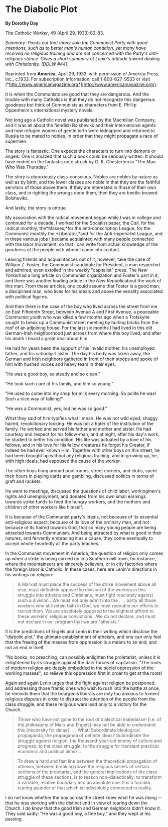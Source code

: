 The Diabolic Plot
=================

**By Dorothy Day**

*The Catholic Worker*, 49 (April 29, 1933):82-83.

*Summary: Points out that many Join the Communist Party with good
intentions, such as to better man's human condition, yet many have
received no religious training and are not concerned with the Party's
anti-religious stance. Gives a short summary of Lenin's attitude toward
dealing with Christianity. (DDLW \#44).*


Reprinted from **America**, April 29, 1933, with permission of America
Press, Inc., c.1933. For subscription information, call 1-800-627-9533
or visit
[*http://www.americamagazine.org*](http://www.americamagazine.org/).

It is when the Communists are good that they are dangerous. And the
trouble with many Catholics is that they do not recognize this dangerous
goodness but think of Communists as characters from E. Phillip
Oppenheim's international mystery novels.

Not long ago a Catholic novel was published by the Macmillan Company,
and it was all about the fiendish Bolsheviks and their international
agents and how refugee women of gentle birth were kidnapped and returned
to Russia to be mated to nobles, in order that they might propagate a
race of supermen.

The story is fantastic. One expects the characters to turn into demons
or angels. One is amazed that such a book could be seriously written. It
should have ended on the fantastic note struck by G. K. Chesterton in
"The Man Who Was Thursday."

The story is obnoxiously class-conscious. Nobles are nobles by nature as
well as by birth, and the lower classes are noble in that they are the
faithful servitors of those above them. If they are interested in those
of their own class, and in righting the wrongs done them, then they are
beetle-browed Bolsheviks.

And lastly, the story is untrue.

My association with the radical movement began while I was in college
and continued for a decade. I worked for the Socialist paper, the
*Call*, for the radical monthly, the*Masses,*for the anti-conscription
League, for the Communist monthly the *Liberator,*and for the
Anti-Imperialist League, and in these various jobs I became acquainted
with many people connected with the labor movement, so that I can write
from actual knowledge of the goodness of the people with whom I came
into contact.

Leaving friends and acquaintances out of it, however, take the case of
William Z. Foster, the Communist candidate for President, a man
respected and admired, even extolled in the weekly "capitalist" press.
The *New Yorker*had a long article on Communist organization and
Foster's part in it, and there was another leading article in the *New
Republic*about the work of this man. From these articles, one could
assume that Foster is a good man, a disciplined man, who lives for his
ideals and above the venality associated with political figures.

And then there is the case of the boy who lived across the street from
me on East Fifteenth Street, between Avenue A and First Avenue, a
peaceable Communist youth who was killed a few months ago when a
Trotskyite sought to break up a Communist street meeting by hurling
bricks from the roof of an adjoining house. For the last six months I
had lived in this old German-Irish neighborhood just across from where
this boy lived, and after his death I heard a great deal about him.

He had for years been the support of his invalid mother, his unemployed
father, and his schoolgirl sister. The day his body was taken away, the
German and Irish neighbors gathered in front of their stoops and spoke
of him with hushed voices and heavy tears in their eyes.

"He was a good boy, so steady and so clean."

"He took such care of his family, and him so young."

"He used to come into my shop for milk every morning. So polite he was!
Such a nice way of talking!"

"He was a Communist, yes, but he was so good."

What they said of him typifies what I mean. He was not wild eyed, shaggy
haired, revolutionary looking. He was not a hater of the institution of
the family. He worked and served his father and mother and sister. He
had courtesy and respect for his fellow-man, and at night, after his
day's work, he studied to better his condition. His life was actuated by
a love of his fellows, and in his love for his fellow creatures he
forgot his Creator, if indeed he had ever known Him. Together with other
boys on this street, he had been brought up without any religious
training, and in growing up, he, with high ideals, had espoused the
cause of the worker.

The other boys hung around pool rooms, street corners, and clubs, spent
their hours in playing cards and gambling, discussed politics in terms
of graft and rackets.

He went to meetings, discussed the questions of child labor,
workingmen's rights and unemployment, and donated from his own small
earnings towards strike funds to feed the hungry workers, and the
mothers and children of other workers like himself.

It is because of the Communist party's ideals, not because of its
essential anti-religious aspect; because of its love of the ordinary
man, and not because of its hatred towards God, that so many young
people are being attracted towards Communism. And being attracted by
what is good in their natures, and fervently embracing it as a cause,
they come eventually to accept whole-heartedly all the party teaches.

In the Communist movement in America, the question of religion only
comes up when a strike is being carried on in a Southern mill town, for
instance, where the mountaineers are sincerely believers, or in city
factories where the foreign labor is Catholic. In these cases, here are
Lenin's directions in his writings on religion:

> A Marxist must place the success of the strike movement above all
> else, must definitely oppose the division of the workers in this
> struggle into atheists and Christians, must fight resolutely against
> such a division…We must not only admit into the . . . party all those
> workers who still retain faith in God, we must redouble our efforts to
> recruit them. We are absolutely opposed to the slightest affront to
> these workers' religious convictions…We do not declare, and must not
> declare in our program that we are "atheists."

It is the predictions of Engels and Lenin in their writing which
disclose the "diabolic plot," the ultimate establishment of atheism, and
one can only feel that the freeing of the masses from oppression is a
means to an end, and not an end in itself.

"No books, no preaching, can possibly enlighten the proletariat, unless
it is enlightened by its struggle against the dark forces of capitalism.
"The roots of modern religion are deeply embedded in the social
oppression of the working masses"; so relieve this oppression first in
order to get at the roots!

Again and again Lenin urges that the fight against religion be
postponed, and addressing those frantic ones who wish to rush into the
battle at once, he reminds them that the bourgeois liberals are only too
anxious to foment religious disputes in order to distract the attention
of the people from the class struggle, and these religious wars lead
only to a victory for the Church.

> Those who have not gone to the root of dialectical materialism [i.e.
> of the philosophy of Marx and Engels] may not be able to understand
> this [necessity for delay] . . . What! Subordinate ideological
> propaganda, the propaganda of definite ideas? Subordinate the struggle
> against religion, the thousand-year-old enemy of culture and progress,
> to the class struggle, to the struggle for transient practical
> economic and political aims?…

> To draw a hard and fast line between the theoretical propagation of
> atheism, between breaking down the religious beliefs of certain
> sections of the proletariat, and the general implications of the class
> struggle of these sections, is to reason non-dialectically; to
> transform a variable, relative boundary into an absolute one. It is a
> forcible tearing asunder of that which is indissolubly connected in
> reality.

I do not know whether the boy across the street knew what he was doing
-- that he was working with the distinct end in view of tearing down the
Church. I do know that the good Irish and German neighbors didn't know
it. They said sadly: "He was a good boy, a fine boy," and they wept at
his passing.

